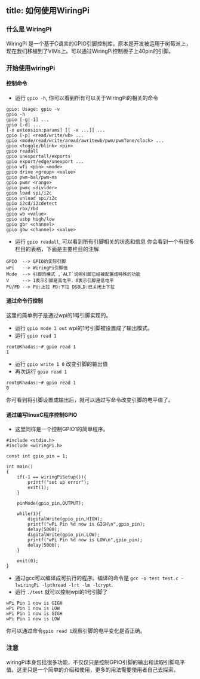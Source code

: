 title: 如何使用WiringPi
---

### 什么是 WiringPi
WiringPi 是一个基于C语言的GPIO引脚控制库。原本是开发被运用于树莓派上，现在我们移植到了VIMs上。可以通过WiringPi控制板子上40pin的引脚。

### 开始使用wiringPi
#### 控制命令

* 运行 `gpio -h`, 你可以看到所有可以关于WiringPi的相关的命令
```
gpio: Usage: gpio -v
gpio -h
gpio [-g|-1] ...
gpio [-d] ...
[-x extension:params] [[ -x ...]] ...
gpio [-p] <read/write/wb> ...
gpio <mode/read/write/aread/awritewb/pwm/pwmTone/clock> ...
gpio <toggle/blink> <pin>
gpio readall
gpio unexportall/exports
gpio export/edge/unexport ...
gpio wfi <pin> <mode>
gpio drive <group> <value>
gpio pwm-bal/pwm-ms 
gpio pwmr <range> 
gpio pwmc <divider> 
gpio load spi/i2c
gpio unload spi/i2c
gpio i2cd/i2cdetect
gpio rbx/rbd
gpio wb <value>
gpio usbp high/low
gpio gbr <channel>
gpio gbw <channel> <value>
```
* 运行 `gpio readall`, 可以看到所有引脚相关的状态和信息
你会看到一个有很多栏目的表格，下面是主要栏目的注解
```
GPIO  --> GPIO的实际引脚
wPi   --> WiringPi引脚值
Mode  --> 引脚的模式 ,`ALT`说明引脚已经被配置成特殊的功能
V     --> 1表示引脚是高电平，0表示引脚是低电平
PU/PD --> PU:上拉 PD:下拉 DSBLD:已关闭上下拉
```
#### 通过命令行控制
这里的简单例子是通过wpi的1号引脚实现的。
* 运行 `gpio mode 1 out`
wpi的1号引脚被设置成了输出模式。
* 运行 `gpio read 1`
```
root@Khadas:~# gpio read 1
1
```
* 运行 `gpio write 1 0` 改变引脚的输出值
* 再次运行 `gpio read 1` 
```
root@Khadas:~# gpio read 1   
0
```
你可看到将引脚设置成输出后，就可以通过写命令改变引脚的电平值了。

#### 通过编写linuxC程序控制GPIO
* 这里同样是一个控制GPIO1的简单程序。
```
#include <stdio.h>
#include <wiringPi.h>

const int gpio_pin = 1;

int main()
{
	if(-1 == wiringPiSetup()){
		printf("set up error");
		exit(1);
	}

	pinMode(gpio_pin,OUTPUT);

	while(1){
		digitalWrite(gpio_pin,HIGH);
		printf("wPi Pin %d now is GIGH\n",gpio_pin);
		delay(5000);
		digitalWrite(gpio_pin,LOW);
		printf("wPi Pin %d now is LOW\n",gpio_pin);
		delay(5000);
	}

	exit(0);
}
```
* 通过gcc可以编译成可执行的程序。编译的命令是 `gcc -o test test.c -lwiringPi -lpthread -lrt -lm -lcrypt`.
* 运行 `./test` 就可以控制wpi的1号引脚了
```
wPi Pin 1 now is GIGH
wPi Pin 1 now is LOW
wPi Pin 1 now is GIGH
wPi Pin 1 now is LOW
```
你可以通过命令`gpio read 1`观察引脚的电平变化是否正确。

### 注意
wiringPi本身包括很多功能，不仅仅只是控制GPIO引脚的输出和读取引脚电平值。这里只是一个简单的介绍和使用，更多的用法需要使用者自己去探索。
